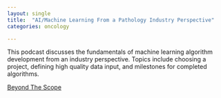 ```yaml
---
layout: single
title:  "AI/Machine Learning From a Pathology Industry Perspective"
categories: oncology

---
```

This podcast discusses the fundamentals of machine learning algorithm development from an industry perspective. Topics include choosing a project, defining high quality data input, and milestones for completed algorithms.
 
[Beyond The Scope](https://podcasts.apple.com/us/podcast/christoph-guetter-phd-roche/id1554195143?i=1000603470063)